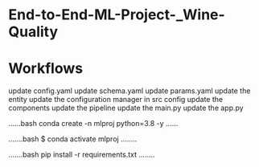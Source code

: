# End-to-End-ML-Project-_Wine-Quality
# Workflows 
update config.yaml
update schema.yaml
update params.yaml
update the entity
update the configuration manager in src config
update the components
update the pipeline
update the main.py
update the app.py






......bash
conda create -n mlproj python=3.8 -y
......

.......bash
$ conda activate mlproj
........

.......bash
pip install -r requirements.txt
........